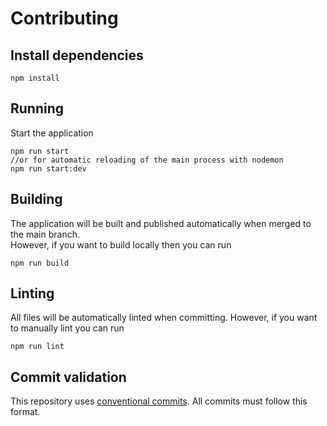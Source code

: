 # Contributing

## Install dependencies

```
npm install
```

## Running

Start the application
```
npm run start
//or for automatic reloading of the main process with nodemon
npm run start:dev
```

## Building 

The application will be built and published automatically when merged to the main branch.  
However, if you want to build locally then you can run
```
npm run build
```

## Linting

All files will be automatically linted when committing. However, if you want to manually lint you can run

```
npm run lint
```

## Commit validation

This repository uses [conventional commits](https://www.conventionalcommits.org/en/v1.0.0/). All commits must follow this format.
